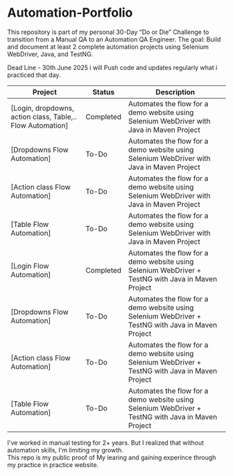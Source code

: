 # Automation-Portfolio
This repository is part of my personal 30-Day “Do or Die” Challenge to transition from a Manual QA to an Automation QA Engineer.   The goal: Build and document at least 2 complete automation projects using Selenium WebDriver, Java, and TestNG.

Dead Line - 30th June 2025
i will Push code and updates regularly what i practiced that day.

| Project | Status | Description |
|--------|--------|-------------|
| [Login, dropdowns, action class, Table,.. Flow Automation] | Completed | Automates the flow for a demo website using Selenium WebDriver with Java in Maven Project|
| [Dropdowns Flow Automation] | To-Do | Automates the flow for a demo website using Selenium WebDriver with Java in Maven Project|
| [Action class Flow Automation] | To-Do | Automates the flow for a demo website using Selenium WebDriver with Java in Maven Project|
| [Table Flow Automation] | To-Do | Automates the flow for a demo website using Selenium WebDriver with Java in Maven Project|
| [Login Flow Automation] | Completed | Automates the flow for a demo website using Selenium WebDriver + TestNG with Java in Maven Project|
| [Dropdowns Flow Automation] | To-Do | Automates the flow for a demo website using Selenium WebDriver + TestNG with Java in Maven Project|
| [Action class Flow Automation] | To-Do | Automates the flow for a demo website using Selenium WebDriver + TestNG with Java in Maven Project|
| [Table Flow Automation] | To-Do | Automates the flow for a demo website using Selenium WebDriver + TestNG with Java in Maven Project|

I've worked in manual testing for 2+ years. But I realized that without automation skills, I'm limiting my growth.  
This repo is my public proof of My learing and gaining experince through my practice in practice website.
